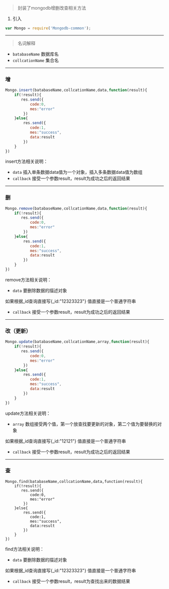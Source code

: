 > 封装了mongodb增删改查相关方法

1. 引入

```js
var Mongo = require('Mongodb-common');
```
---

> 名词解释

- `batabaseName` 数据库名
- `collcationName` 集合名

---

### 增
```js
Mongo.insert(batabaseName,collcationName,data,function(result){
    if(!result){
       res.send({
           code:0,
           mes:"error"
        })
    }else{
        res.send({
           code:1,
           mes:"success",
           data:result
        })
    }
})
```
insert方法相关说明：

- `data` 插入单条数据data值为一个对象，插入多条数据data值为数组
- `callback` 接受一个参数result，result为成功之后的返回结果

--- 

### 删
```js
Mongo.remove(batabaseName,collcationName,data,function(result){
    if(!result){
       res.send({
           code:0,
           mes:"error"
        })
    }else{
        res.send({
           code:1,
           mes:"success",
           data:result
        })
    }
})
```
remove方法相关说明：

- `data` 要删除数据的描述对象

如果根据_id查询直接写{_id:"12323323"} 值直接是一个普通字符串

- `callback` 接受一个参数result，result为成功之后的返回结果

---

### 改（更新）
```js
Mongo.update(batabaseName,collcationName,array,function(result){
    if(!result){
       res.send({
           code:0,
           mes:"error"
        })
    }else{
        res.send({
           code:1,
           mes:"success",
           data:result
        })
    }
})
```
update方法相关说明：

- `array` 数组接受两个值，第一个放查找要更新的对象，第二个值为要替换的对象

如果根据_id查询直接写{_id:"12121"} 值直接是一个普通字符串

- `callback` 接受一个参数result，result为成功之后的返回结果
---

### 查

```
Mongo.find(batabaseName,collcationName,data,function(result){
    if(!result){
       res.send({
           code:0,
           mes:"error"
        })
    }else{
        res.send({
           code:1,
           mes:"success",
           data:result
        })
    }
})

```
find方法相关说明：

- `data`  要删除数据的描述对象

如果根据_id查询直接写{_id:"12323323"} 值直接是一个普通字符串

- `callback` 接受一个参数result，result为查找出来的数据结果